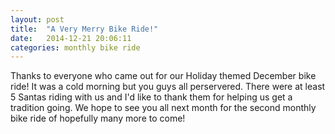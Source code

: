 ```yaml
---
layout: post
title:  "A Very Merry Bike Ride!"
date:   2014-12-21 20:06:11
categories: monthly bike ride
---
```

Thanks to everyone who came out for our Holiday themed December bike ride! It was a cold morning but you guys all perservered. There were at least 5 Santas riding with us and I'd like to thank them for helping us get a tradition going. We hope to see you all next month for the second monthly bike ride of hopefully many more to come!
